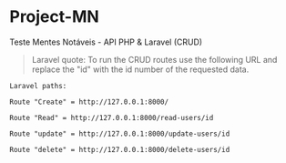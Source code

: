 # Project-MN
 Teste Mentes Notáveis - API PHP & Laravel (CRUD)


> Laravel quote: To run the CRUD routes use the following URL and replace the "id" with the id number of the requested data.

```
Laravel paths:

Route "Create" = http://127.0.0.1:8000/

Route "Read" = http://127.0.0.1:8000/read-users/id

Route "update" = http://127.0.0.1:8000/update-users/id

Route "delete" = http://127.0.0.1:8000/delete-users/id
```
